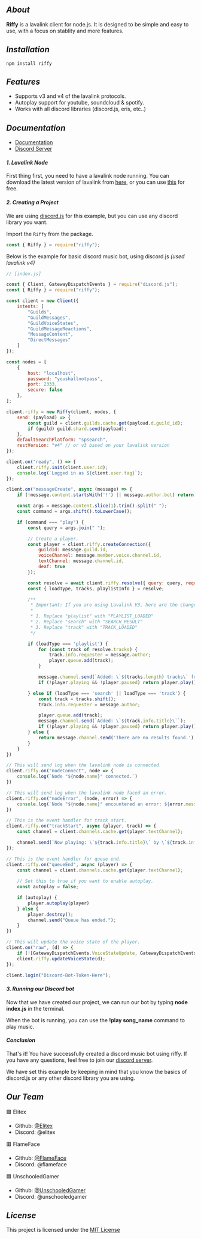 ## ___About___
**Riffy** is a lavalink client for node.js. It is designed to be simple and easy to use, with a focus on stablity and more features.

## ___Installation___
```
npm install riffy
```

## ___Features___
- Supports v3 and v4 of the lavalink protocols.
- Autoplay support for youtube, soundcloud & spotify.
- Works with all discord libraries (discord.js, eris, etc..)

## ___Documentation___
- [Documentation](https://riffy.js.org)
- [Discord Server](https://discord.gg/TvjrWtEuyP)

#### ___1. Lavalink Node___
First thing first, you need to have a lavalink node running. You can download the latest version of lavalink from [here](https://github.com/lavalink-devs/Lavalink), or you can use [this]() for free.

#### ___2. Creating a Project___
We are using [discord.js](https://discord.js.org) for this example, but you can use any discord library you want.

Import the `Riffy` from the package.
```js
const { Riffy } = require("riffy");
```

Below is the example for basic discord music bot, using discord.js _(used lavalink v4)_

```js
// [index.js]

const { Client, GatewayDispatchEvents } = require("discord.js");
const { Riffy } = require("riffy");

const client = new Client({
    intents: [
        "Guilds",
        "GuildMessages",
        "GuildVoiceStates",
        "GuildMessageReactions",
        "MessageContent",
        "DirectMessages"
    ]
});

const nodes = [
    {
        host: "localhost",
        password: "youshallnotpass",
        port: 2333,
        secure: false
    },
];

client.riffy = new Riffy(client, nodes, {
    send: (payload) => {
        const guild = client.guilds.cache.get(payload.d.guild_id);
        if (guild) guild.shard.send(payload);
    },
    defaultSearchPlatform: "spsearch",
    restVersion: "v4" // or v3 based on your lavalink version
});

client.on("ready", () => {
    client.riffy.init(client.user.id);
    console.log(`Logged in as ${client.user.tag}`);
});

client.on("messageCreate", async (message) => {
    if (!message.content.startsWith('!') || message.author.bot) return;

    const args = message.content.slice(1).trim().split(" ");
    const command = args.shift().toLowerCase();

    if (command === "play") {
        const query = args.join(" ");

		// Create a player.
        const player = client.riffy.createConnection({
            guildId: message.guild.id,
            voiceChannel: message.member.voice.channel.id,
            textChannel: message.channel.id,
            deaf: true
        });

        const resolve = await client.riffy.resolve({ query: query, requester: message.author });
        const { loadType, tracks, playlistInfo } = resolve;

		/**
		 * Important: If you are using Lavalink V3, here are the changes you need to make:
		 * 
		 * 1. Replace "playlist" with "PLAYLIST_LOADED"
		 * 2. Replace "search" with "SEARCH_RESULT"
		 * 3. Replace "track" with "TRACK_LOADED" 
		 */

        if (loadType === 'playlist') {
            for (const track of resolve.tracks) {
                track.info.requester = message.author;
                player.queue.add(track);
            }

            message.channel.send(`Added: \`${tracks.length} tracks\` from \`${playlistInfo.name}\``,);
            if (!player.playing && !player.paused) return player.play();

        } else if (loadType === 'search' || loadType === 'track') {
            const track = tracks.shift();
            track.info.requester = message.author;

            player.queue.add(track);
            message.channel.send(`Added: \`${track.info.title}\``);
            if (!player.playing && !player.paused) return player.play();
        } else {
            return message.channel.send('There are no results found.');
        }
    }
})

// This will send log when the lavalink node is connected.
client.riffy.on("nodeConnect", node => {
    console.log(`Node "${node.name}" connected.`)
})

// This will send log when the lavalink node faced an error.
client.riffy.on("nodeError", (node, error) => {
    console.log(`Node "${node.name}" encountered an error: ${error.message}.`)
})

// This is the event handler for track start.
client.riffy.on("trackStart", async (player, track) => {
    const channel = client.channels.cache.get(player.textChannel);

    channel.send(`Now playing: \`${track.info.title}\` by \`${track.info.author}\`.`);
});

// This is the event handler for queue end.
client.riffy.on("queueEnd", async (player) => {
    const channel = client.channels.cache.get(player.textChannel);
    
	// Set this to true if you want to enable autoplay.
	const autoplay = false;

    if (autoplay) {
        player.autoplay(player)
    } else {
        player.destroy();
        channel.send("Queue has ended.");
    }
})

// This will update the voice state of the player.
client.on("raw", (d) => {
    if (![GatewayDispatchEvents.VoiceStateUpdate, GatewayDispatchEvents.VoiceServerUpdate,].includes(d.t)) return;
    client.riffy.updateVoiceState(d);
});

client.login("Discord-Bot-Token-Here");
```

#### ___3. Running our Discord bot___
Now that we have created our project, we can run our bot by typing __node index.js__ in the terminal.

When the bot is running, you can use the __!play song_name__ command to play music.

#### ___Conclusion___
That's it! You have successfully created a discord music bot using riffy. If you have any questions, feel free to join our [discord server](https://discord.gg/TvjrWtEuyP).

We have set this example by keeping in mind that you know the basics of discord.js or any other discord library you are using.

## ___Our Team___
🟪 Elitex
- Github: [@Elitex](https://github.com/Elitex07)
- Discord: @elitex

🟥 FlameFace
- Github: [@FlameFace](https://github.com/flam3face)
- Discord: @flameface

🟦 UnschooledGamer
- Github: [@UnschooledGamer](https://github.com/UnschooledGamer)
- Discord: @unschooledgamer

## ___License___
This project is licensed under the [MIT License](./LICENSE)